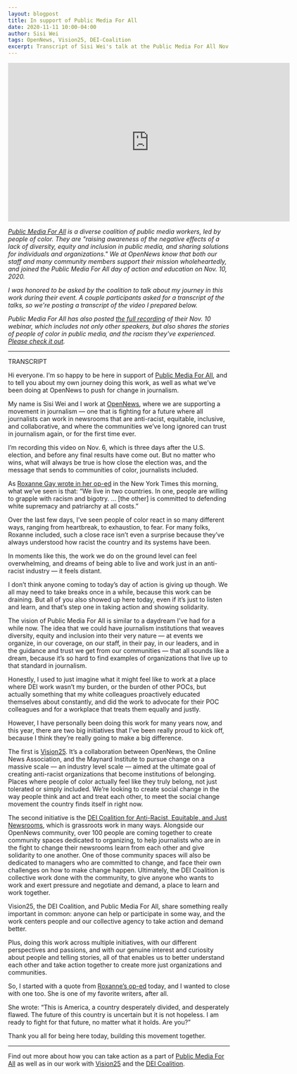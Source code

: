```yaml
---
layout: blogpost
title: In support of Public Media For All
date: 2020-11-11 10:00-04:00
author: Sisi Wei
tags: OpenNews, Vision25, DEI-Coalition
excerpt: Transcript of Sisi Wei's talk at the Public Media For All Nov. 10 day of action and education.
---
```


<iframe src="https://player.vimeo.com/video/477761175" width="640" height="360" frameborder="0" allow="autoplay; fullscreen" allowfullscreen alt="Video of Sisi Wei, prepared for Public Media For All's day of action and education."></iframe>

<i>[Public Media For All](https://www.publicmediaforall.com/) is a diverse coalition of public media workers, led by people of color. They are "raising awareness of the negative effects of a lack of diversity, equity and inclusion in public media, and sharing solutions for individuals and organizations." We at OpenNews know that both our staff and many community members support their mission wholeheartedly, and joined the Public Media For All day of action and education on Nov. 10, 2020.</i>

<i>I was honored to be asked by the coalition to talk about my journey in this work during their event. A couple participants asked for a transcript of the talks, so we're posting a transcript of the video I prepared below.</i>

<i>Public Media For All has also posted [the full recording](https://fb.watch/1HL9d8BBlo/) of their Nov. 10 webinar, which includes not only other speakers, but also shares the stories of people of color in public media, and the racism they've experienced. [Please check it out](https://fb.watch/1HL9d8BBlo/).</i> 

<hr>
TRANSCRIPT

Hi everyone. I’m so happy to be here in support of [Public Media For All](https://www.publicmediaforall.com/), and to tell you about my own journey doing this work, as well as what we’ve been doing at OpenNews to push for change in journalism.

My name is Sisi Wei and I work at [OpenNews](http://opennews.org/), where we are supporting a movement in journalism — one that is fighting for a future where all journalists can work in newsrooms that are anti-racist, equitable, inclusive, and collaborative, and where the communities we’ve long ignored can trust in journalism again, or for the first time ever.

I’m recording this video on Nov. 6, which is three days after the U.S. election, and before any final results have come out. But no matter who wins, what will always be true is how close the election was, and the message that sends to communities of color, journalists included.

As [Roxanne Gay wrote in her op-ed](https://www.nytimes.com/2020/11/05/opinion/trump-supporters-election-2020.html) in the New York Times this morning, what we’ve seen is that: “We live in two countries. In one, people are willing to grapple with racism and bigotry. … [the other] is committed to defending white supremacy and patriarchy at all costs.”

Over the last few days, I’ve seen people of color react in so many different ways, ranging from heartbreak, to exhaustion, to fear. For many folks, Roxanne included, such a close race isn’t even a surprise because they’ve always understood how racist the country and its systems have been.

In moments like this, the work we do on the ground level can feel overwhelming, and dreams of being able to live and work just in an anti-racist industry — it feels distant. 

I don’t think anyone coming to today’s day of action is giving up though. We all may need to take breaks once in a while, because this work can be draining. But all of you also showed up here today, even if it’s just to listen and learn, and that’s step one in taking action and showing solidarity. 

The vision of Public Media For All is similar to a daydream I’ve had for a while now. The idea that we could have journalism institutions that weaves diversity, equity and inclusion into their very nature — at events we organize, in our coverage, on our staff, in their pay, in our leaders, and in the guidance and trust we get from our communities — that all sounds like a dream, because it’s so hard to find examples of organizations that live up to that standard in journalism.

Honestly, I used to just imagine what it might feel like to work at a place where DEI work wasn’t my burden, or the burden of other POCs, but actually something that my white colleagues proactively educated themselves about constantly, and did the work to advocate for their POC colleagues and for a workplace that treats them equally and justly. 

However, I have personally been doing this work for many years now, and this year, there are two big initiatives that I’ve been really proud to kick off, because I think they’re really going to make a big difference.

The first is [Vision25](2020-10-01-vision25-building-racial-equity-in-newsrooms). It’s a collaboration between OpenNews, the Online News Association, and the Maynard Institute to pursue change on a massive scale — an industry level scale — aimed at the ultimate goal of creating anti-racist organizations that become institutions of belonging. Places where people of color actually feel like they truly belong, not just tolerated or simply included. We’re looking to create social change in the way people think and act and treat each other, to meet the social change movement the country finds itself in right now.

The second initiative is the [DEI Coalition for Anti-Racist, Equitable, and Just Newsrooms](/what/community/dei-coalition), which is grassroots work in many ways. Alongside our OpenNews community, over 100 people are coming together to create community spaces dedicated to organizing, to help journalists who are in the fight to change their newsrooms learn from each other and give solidarity to one another. One of those community spaces will also be dedicated to managers who are committed to change, and face their own challenges on how to make change happen. Ultimately, the DEI Coalition is collective work done with the community, to give anyone who wants to work and exert pressure and negotiate and demand, a place to learn and work together.

Vision25, the DEI Coalition, and Public Media For All, share something really important in common: anyone can help or participate in some way, and the work centers people and our collective agency to take action and demand better. 

Plus, doing this work across multiple initiatives, with our different perspectives and passions, and with our genuine interest and curiosity about people and telling stories, all of that enables us to better understand each other and take action together to create more just organizations and communities.

So, I started with a quote from [Roxanne’s op-ed](https://www.nytimes.com/2020/11/05/opinion/trump-supporters-election-2020.html) today, and I wanted to close with one too. She is one of my favorite writers, after all.

She wrote: “This is America, a country desperately divided, and desperately flawed. The future of this country is uncertain but it is not hopeless. I am ready to fight for that future, no matter what it holds. Are you?”

Thank you all for being here today, building this movement together.

<hr>

Find out more about how you can take action as a part of [Public Media For All](https://www.publicmediaforall.com/) as well as in our work with [Vision25](2020-10-01-vision25-building-racial-equity-in-newsrooms) and the [DEI Coalition](/what/community/dei-coalition).
